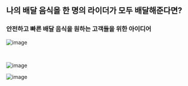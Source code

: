 ## 나의 배달 음식을 한 명의 라이더가 모두 배달해준다면?

### 안전하고 빠른 배달 음식을 원하는 고객들을 위한 아이디어

![image](https://github.com/chaelink/MyEat/assets/92051742/9c3e81c6-903d-41b7-9e95-8df62c6754ad)

<br>

![image](https://github.com/chaelink/MyEat/assets/92051742/703f7ba0-2024-4e43-a044-85d7b540ddde)




![image](https://github.com/chaelink/MyEat/assets/92051742/7e522ccd-4219-44a0-9a7e-b552ea37c2fe)
